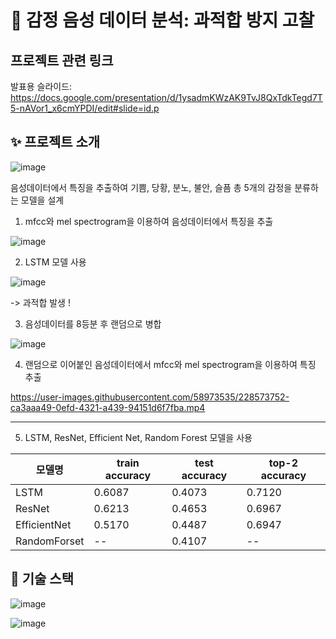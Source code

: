 # 🎯 감정 음성 데이터 분석: 과적합 방지 고찰

## 프로젝트 관련 링크
발표용 슬라이드: https://docs.google.com/presentation/d/1ysadmKWzAK9TvJ8QxTdkTegd7T5-nAVor1_x6cmYPDI/edit#slide=id.p

## ✨ 프로젝트 소개
![image](https://user-images.githubusercontent.com/58973535/228566697-8079796c-57a3-4547-b3aa-d66729a0d163.png)

음성데이터에서 특징을 추출하여 기쁨, 당황, 분노, 불안, 슬픔 총 5개의 감정을 분류하는 모델을 설계

1. mfcc와 mel spectrogram을 이용하여 음성데이터에서 특징을 추출

![image](https://user-images.githubusercontent.com/58973535/228572324-1f78a065-da26-4f97-9e1b-345e2612c264.png)

2. LSTM 모델 사용

![image](https://user-images.githubusercontent.com/58973535/228572453-a7aa186c-74e3-4a0d-9022-a06fd4a2a0ab.png)

-> 과적합 발생 !

3. 음성데이터를 8등분 후 랜덤으로 병합

![image](https://user-images.githubusercontent.com/58973535/228574042-33863828-1cee-44ab-a9fa-025c3c47ba48.png)

4. 랜덤으로 이어붙인 음성데이터에서 mfcc와 mel spectrogram을 이용하여 특징 추출

https://user-images.githubusercontent.com/58973535/228573752-ca3aaa49-0efd-4321-a439-94151d6f7fba.mp4

-----------------------------------------------------------------------------------------------------

5. LSTM, ResNet, Efficient Net, Random Forest 모델을 사용

|모델명|train accuracy|test accuracy|top-2 accuracy|
|---|---|---|---|
|LSTM|0.6087|0.4073|0.7120|
|ResNet|0.6213|0.4653|0.6967|
|EfficientNet|0.5170|0.4487|0.6947|
|RandomForset|--|0.4107|--|

## 📜 기술 스택
![image](https://user-images.githubusercontent.com/119157378/229338212-2d52bca2-07a7-499e-9e98-601dadb2e272.png)

![image](https://user-images.githubusercontent.com/119157378/229338227-b9bf5537-dbe0-4d01-82c9-9fcb02853e64.png)


